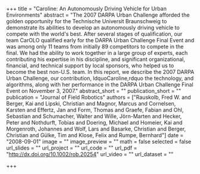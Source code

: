 +++
title = "Caroline: An Autonomously Driving Vehicle for Urban Environments"
abstract = "The 2007 DARPA Urban Challenge afforded the golden opportunity for the Technische Universit Braunschweig to demonstrate its abilities to develop an autonomously driving vehicle to compete with the world's best. After several stages of qualification, our team CarOLO qualified early for the DARPA Urban Challenge Final Event and was among only 11 teams from initially 89 competitors to compete in the final. We had the ability to work together in a large group of experts, each contributing his expertise in his discipline, and significant organizational, financial, and technical support by local sponsors, who helped us to become the best non-U.S. team. In this report, we describe the 2007 DARPA Urban Challenge, our contribution, ldquoCaroline,rdquo the technology, and algorithms, along with her performance in the DARPA Urban Challenge Final Event on November 3, 2007."
abstract_short = ""
publication_short = ""
publication = "Journal of Field Robotics"
authors = ["Rauskolb, Fred W. and Berger, Kai and Lipski, Christian and Magnor, Marcus and Cornelsen, Karsten and Effertz, Jan and Form, Thomas and Graefe, Fabian and Ohl, Sebastian and Schumacher, Walter and Wille, Jörn-Marten and Hecker, Peter and Nothdurft, Tobias and Doering, Michael and Homeier, Kai and Morgenroth, Johannes and Wolf, Lars and Basarke, Christian and Berger, Christian and Gülke, Tim and Klose, Felix and Rumpe, Bernhard"]
date = "2008-09-01"
image = ""
image_preview = ""
math = false
selected = false
url_slides = ""
url_project = ""
url_code = ""
url_pdf = "http://dx.doi.org/10.1002/rob.20254"
url_video = ""
url_dataset = ""

+++
